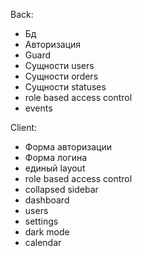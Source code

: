 Back:
- Бд
- Авторизация
- Guard
- Сущности users
- Сущности orders
- Сущности statuses
- role based access control
- events

Client:
- Форма авторизации
- Форма логина
- единый layout
- role based access control
- collapsed sidebar
- dashboard
- users
- settings
- dark mode
- calendar
